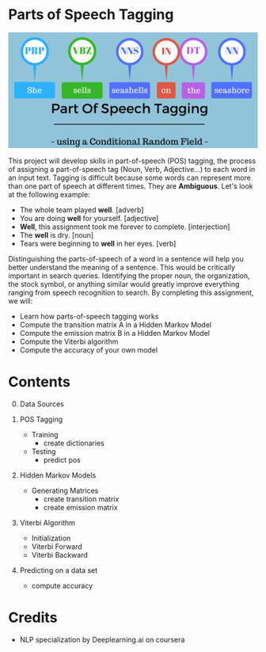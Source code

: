 # Parts of Speech Tagging

![Parts of Speech Tagging](images/part_of_speech_tagging.png "POS")


This project will develop skills in part-of-speech (POS) tagging, the process of assigning a part-of-speech tag (Noun, Verb, Adjective...) to each word in an input text.  Tagging is difficult because some words can represent more than one part of speech at different times. They are  **Ambiguous**. Let's look at the following example: 

- The whole team played **well**. [adverb]
- You are doing **well** for yourself. [adjective]
- **Well**, this assignment took me forever to complete. [interjection]
- The **well** is dry. [noun]
- Tears were beginning to **well** in her eyes. [verb]

Distinguishing the parts-of-speech of a word in a sentence will help you better understand the meaning of a sentence. This would be critically important in search queries. Identifying the proper noun, the organization, the stock symbol, or anything similar would greatly improve everything ranging from speech recognition to search. By completing this assignment, we will: 

- Learn how parts-of-speech tagging works
- Compute the transition matrix A in a Hidden Markov Model
- Compute the emission matrix B in a Hidden Markov Model
- Compute the Viterbi algorithm 
- Compute the accuracy of your own model 
 

# Contents
0. Data Sources
1. POS Tagging
    - Training
        - create dictionaries
    - Testing
        - predict pos
2. Hidden Markov Models
    - Generating Matrices
        - create transition matrix
        - create emission matrix

3. Viterbi Algorithm
    - Initialization
    - Viterbi Forward
    - Viterbi Backward
4. Predicting on a data set
    - compute accuracy

# Credits

- NLP specialization by Deeplearning.ai on coursera